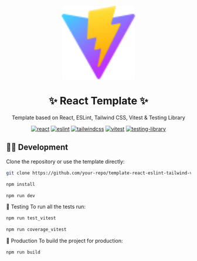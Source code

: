 <p align="center">
  <img src="./public/vite.svg" alt="React" height="200" />
</p>

<h1 align="center">✨ React Template ✨</h1>

<p align="center">Template based on React, ESLint, Tailwind CSS, Vitest & Testing Library</p>

<p align="center">
  <a href="https://react.dev/"><img src="https://img.shields.io/badge/react-18.x-61DAFB.svg" alt="react"/></a>
  <a href="https://eslint.org/"><img src="https://img.shields.io/badge/ESLint-8.x-4B32C3.svg" alt="eslint"/></a>
  <a href="https://tailwindcss.com/"><img src="https://img.shields.io/badge/TailwindCSS-3.x-06B6D4.svg" alt="tailwindcss"/></a>
  <a href="https://vitest.dev/"><img src="https://img.shields.io/badge/Test-Vitest_-yellow.svg" alt="vitest"/></a>
  <a href="https://testing-library.com/"><img src="https://img.shields.io/badge/Testing_Library-13.x-E33332.svg" alt="testing-library"/></a>
</p>

## 🧑‍💻 Development

Clone the repository or use the template directly:

```bash
git clone https://github.com/your-repo/template-react-eslint-tailwind-vitest
```
```bash
npm install
```
```bash
npm run dev
```
🧪 Testing
To run all the tests run:
```bash
npm run test_vitest
```
```bash
npm run coverage_vitest
```
🚀 Production
To build the project for production:
```bash
npm run build
```
